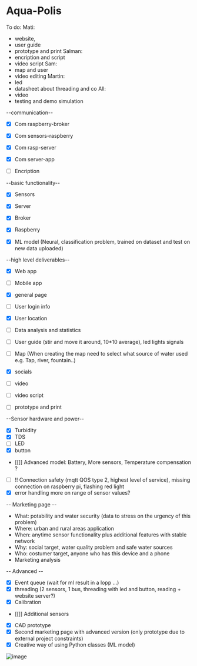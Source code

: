 # Aqua-Polis

To do:
Mati:
- website, 
- user guide
- prototype and print
Salman:
- encription and script
- video script
Sam:
- map and user
- video editing
Martin:
- led
- datasheet about threading and co
All: 
- video
- testing and demo simulation

--communication--
- [x] Com raspberry-broker
- [x] Com sensors-raspberry
- [x] Com rasp-server
- [x] Com server-app
- [ ] Encription


--basic functionality--
- [x] Sensors
- [x] Server
- [x] Broker
- [x] Raspberry  
- [x] ML model (Neural, classification problem, trained on dataset and test on new data uploaded)


--high level deliverables--
- [x] Web app
- [ ] Mobile app
- [x] general page
- [ ] User login info
- [x] User location
- [ ] Data analysis and statistics
- [ ] User guide (stir and move it around, 10*10 average), led lights signals
- [ ] Map (When creating the map need to select what source of water used e.g. Tap, river, fountain..)
- [x] socials
- [ ] video
- [ ] video script
- [ ] prototype and print


--Sensor hardware and power--
- [x] Turbidity
- [x] TDS
- [ ] LED 
- [x] button
- [[]] Advanced model: Battery, More sensors, Temperature compensation ?
- [ ] !! Connection safety (mqtt QOS type 2, highest level of service), missing connection on raspberry pi, flashing red light
- [x] error handling more on range of sensor values?

-- Marketing page --
- What: potability and water security (data to stress on the urgency of this problem)
- Where: urban and rural areas application
- When: anytime sensor functionality plus additional features with stable network
- Why: social target, water quality problem and safe water sources
- Who: costumer target, anyone who has this device and a phone
- Marketing analysis

-- Advanced --
- [x] Event queue (wait for ml result in a lopp ...)
- [x] threading (2 sensors, 1 bus, threading with led and button, reading + website server?)
- [x] Calibration
- [[]] Additional sensors
- [x] CAD prototype
- [x] Second marketing page with advanced version (only prototype due to external project constraints)
- [x] Creative way of using Python classes (ML model)

![image](https://user-images.githubusercontent.com/59872205/155750775-1b88fc73-87a6-4835-b799-27842b31e469.png)
